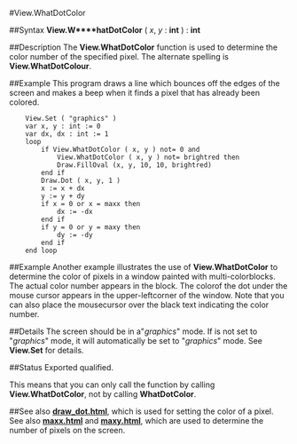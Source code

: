 
#View.WhatDotColor

##Syntax
**View.W****hatDotColor** ( _x_, _y_ : **int** ) : **int**


##Description
The **View.WhatDotColor** function is used to determine the color number of the specified pixel. The alternate spelling is **View.WhatDotColour**.


##Example
This program draws a line which bounces off the edges of the screen and makes a beep when it finds a pixel that has already been colored.

        View.Set ( "graphics" )
        var x, y : int := 0
        var dx, dx : int := 1
        loop
            if View.WhatDotColor ( x, y ) not= 0 and
	            View.WhatDotColor ( x, y ) not= brightred then
                Draw.FillOval (x, y, 10, 10, brightred)
            end if
            Draw.Dot ( x, y, 1 )
            x := x + dx
            y := y + dy
            if x = 0 or x = maxx then
                dx := -dx
            end if
            if y = 0 or y = maxy then
                dy := -dy
            end if
        end loop
##Example
Another example illustrates the use of **View.WhatDotColor** to determine the color of pixels in a window painted with multi-colorblocks. The actual color number appears in the block. The colorof the dot under the mouse cursor appears in the upper-leftcorner of the window.  Note that you can also place the mousecursor over the black text indicating the color number.




##Details
The screen should be in a"_graphics_" mode. If is not set to "_graphics_"  mode,  it will automatically be set to "_graphics_" mode. See **View.Set** for details.


##Status
Exported qualified.

This means that you can only call the function by calling **View.WhatDotColor**, not by calling **WhatDotColor**.


##See also
**[draw_dot.html](Draw.Dot)**, which is used for setting the color of a pixel. See also **[maxx.html](maxx)** and **[maxy.html](maxy)**, which are used to determine the number of pixels on the screen.

